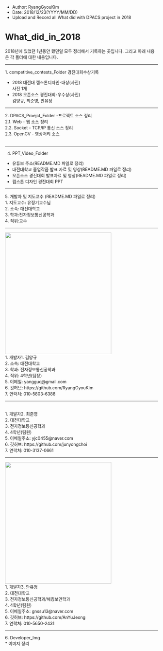 * Author: RyangGyouKim
* Date: 2018/12/23(YYYY/MM/DD)
* Upload and Record all What did with DPACS project in 2018

# What_did_in_2018
2018년에 있었던 1년동안 했던일 모두 정리해서 기록하는 곳입니다.
그리고 아래 내용은 각 폴더에 대한 내용입니다.
<hr>
1. competitive_contests_Folder
경진대회수상기록
<br>

* 2018 대전대 캡스톤디자인-대상(사진)<br>
사진 1개
* 2018 오픈소스 경진대회-우수상(사진) <br>
 김양규, 최준영, 안유정
<hr>
2. DPACS_Proejct_Folder -프로젝트 소스 정리 <br>
2.1. Web - 웹 소스 정리 <br>
2.2. Socket - TCP/IP 통신 소스 정리 <br>
2.3. OpenCV - 영상처리 소스 <br>
<br>
<hr>

4. PPT_Video_Folder<br>

*  유튜브 주소(README.MD 파일로 정리)<br>
*  대전대학교 졸업작품 발표 자료 및 영상(README.MD 파일로 정리)<br>
*  오픈소스 경진대회 발표자료 및 영상(README.MD 파일로 정리) <br>
*  캡스톤 디자인 경진대회 PPT<br>

<hr>
5. 개발자 및 지도교수 (README.MD 파일로 정리)
<br>
1. 지도교수: 유정기교수님<br>
2. 소속: 대전대학교<br>
3. 학과:전자정보통신공학과<br>
4. 직위:교수<br>

<hr>
<img width="350" height="400" src="https://user-images.githubusercontent.com/45614978/50278974-d3aff480-048b-11e9-9bda-5ce9f2ee727e.jpg">
<br> 1. 개발자1. 김양규 
<br> 2. 소속: 대전대학교
<br> 3. 학과: 전자정보통신공학과
<br> 4. 직위: 4학년(팀장)
<br> 5. 이메일: yangguq@gmail.com
<br> 6. 깃허브: https://github.com/RyangGyouKim
<br> 7. 연락처: 010-5803-6388
<hr>
<br> 1. 개발자2. 최준영
<br> 2. 대전대학교
<br> 3. 전자정보통신공학과
<br> 4. 4학년(팀원)
<br> 5. 이메일주소: yjc0455@naver.com
<br> 6. 깃허브: https://github.com/junyongchoi
<br> 7. 연락처: 010-3137-0661
<hr>
<img width="350" height="400" src="https://user-images.githubusercontent.com/45614978/50278975-d579b800-048b-11e9-8cee-fd05c8ecdebc.jpg">
<br> 1. 개발자3. 안유정
<br> 2. 대전대학교
<br> 3. 전자정보통신공학과/해킹보안학과
<br> 4. 4학년(팀원)
<br> 5. 이메일주소: gnssu13@naver.com
<br> 6. 깃허브: https://github.com/AnYuJeong
<br> 7. 연락처: 010-5650-2431
<hr>
6. Developer_Img
<br>
*   이미지 정리 <br>
